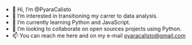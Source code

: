 - 👋 Hi, I’m @PyaraCalisto
- 👀 I’m interested in transitioning my carrer to data analysis.
- 🌱 I’m currently learning Python and JavaScript.
- 💞️ I’m looking to collaborate on open sources projects using Python.
- 📫 You can reach me here and on my e-mail pyaracalisto@gmail.com
